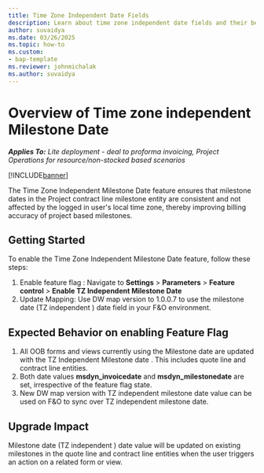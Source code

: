 ```yaml
---
title: Time Zone Independent Date Fields
description: Learn about time zone independent date fields and their behavior in the context of Project Operations
author: suvaidya
ms.date: 03/26/2025
ms.topic: how-to
ms.custom: 
- bap-template
ms.reviewer: johnmichalak
ms.author: suvaidya
---
```

# Overview of Time zone independent Milestone Date

_**Applies To:** Lite deployment - deal to proforma invoicing, Project Operations for resource/non-stocked based scenarios_

[!INCLUDE[banner](../includes/banner.md)]

The Time Zone Independent Milestone Date feature ensures that milestone dates in the Project contract line milestone entity are consistent and not affected by the logged in user's local time zone, thereby improving billing accuracy of project based milestones.  


## Getting Started
To enable the Time Zone Independent Milestone Date feature, follow these steps:

1. Enable feature flag : Navigate to  **Settings** \> **Parameters** \> **Feature control** \> **Enable TZ Independent Milestone Date** 
2. Update Mapping: Use DW map version to 1.0.0.7 to use the milestone date (TZ independent ) date field in your F&O environment.


## Expected Behavior on enabling Feature Flag 

1. All OOB forms and views currently using the Milestone date are updated with the TZ Independent Milestone date . This includes quote line and contract line entities.
2. Both date values **msdyn_invoicedate** and **msdyn_milestonedate** are set, irrespective of the feature flag state.
3. New DW map version with TZ independent milestone date value can be used on F&O to sync over TZ independent milestone date. 

## Upgrade Impact
Milestone date (TZ independent ) date value will be updated on existing milestones in the quote line and contract line entities when the user triggers an action on a related form or view. 
